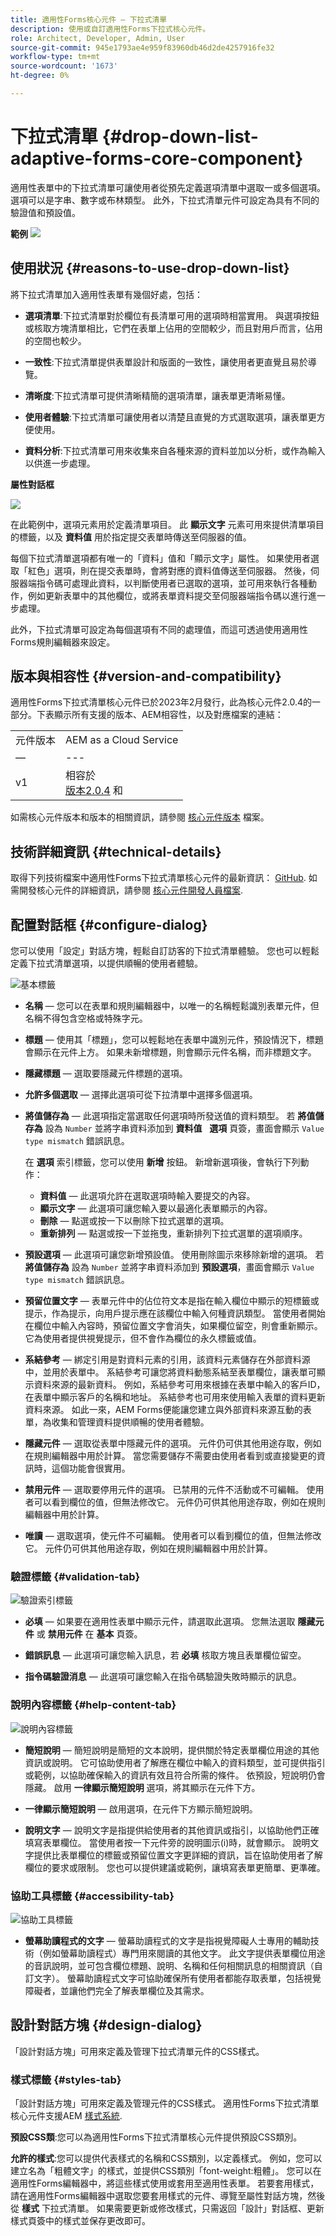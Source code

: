 ```yaml
---
title: 適用性Forms核心元件 — 下拉式清單
description: 使用或自訂適用性Forms下拉式核心元件。
role: Architect, Developer, Admin, User
source-git-commit: 945e1793ae4e959f83960db46d2de4257916fe32
workflow-type: tm+mt
source-wordcount: '1673'
ht-degree: 0%

---
```



# 下拉式清單 {#drop-down-list-adaptive-forms-core-component}

適用性表單中的下拉式清單可讓使用者從預先定義選項清單中選取一或多個選項。 選項可以是字串、數字或布林類型。 此外，下拉式清單元件可設定為具有不同的驗證值和預設值。

**範例**
![](/help/adaptive-forms/assets/drop-down-list.png)

## 使用狀況 {#reasons-to-use-drop-down-list}

將下拉式清單加入適用性表單有幾個好處，包括：

* **選項清單**:下拉式清單對於欄位有長清單可用的選項時相當實用。 與選項按鈕或核取方塊清單相比，它們在表單上佔用的空間較少，而且對用戶而言，佔用的空間也較少。

* **一致性**:下拉式清單提供表單設計和版面的一致性，讓使用者更直覺且易於導覽。

* **清晰度**:下拉式清單可提供清晰精簡的選項清單，讓表單更清晰易懂。

* **使用者體驗**:下拉式清單可讓使用者以清楚且直覺的方式選取選項，讓表單更方便使用。

* **資料分析**:下拉式清單可用來收集來自各種來源的資料並加以分析，或作為輸入以供進一步處理。


**屬性對話框**

![](/help/adaptive-forms/assets/drop-down-list-properties.png)

在此範例中，選項元素用於定義清單項目。 此 **顯示文字** 元素可用來提供清單項目的標籤，以及 **資料值** 用於指定提交表單時傳送至伺服器的值。

每個下拉式清單選項都有唯一的「資料」值和「顯示文字」屬性。 如果使用者選取「紅色」選項，則在提交表單時，會將對應的資料值傳送至伺服器。 然後，伺服器端指令碼可處理此資料，以判斷使用者已選取的選項，並可用來執行各種動作，例如更新表單中的其他欄位，或將表單資料提交至伺服器端指令碼以進行進一步處理。

此外，下拉式清單可設定為每個選項有不同的處理值，而這可透過使用適用性Forms規則編輯器來設定。

## 版本與相容性 {#version-and-compatibility}

適用性Forms下拉式清單核心元件已於2023年2月發行，此為核心元件2.0.4的一部分。下表顯示所有支援的版本、AEM相容性，以及對應檔案的連結：

|  |  |
|---|---|
| 元件版本 | AEM as a Cloud Service  |
| — | --- |
| v1 | 相容於<br>[版本2.0.4](/help/versions.md) 和 | 相容 | 相容 |

如需核心元件版本和版本的相關資訊，請參閱 [核心元件版本](/help/versions.md) 檔案。

<!-- ## Sample Component Output {#sample-component-output}

To experience the Accordion Component as well as see examples of its configuration options as well as HTML and JSON output, visit the [Component Library](https://adobe.com/go/aem_cmp_library_accordion). -->

## 技術詳細資訊 {#technical-details}

取得下列技術檔案中適用性Forms下拉式清單核心元件的最新資訊： [GitHub](https://github.com/adobe/aem-core-forms-components/tree/master/ui.af.apps/src/main/content/jcr_root/apps/core/fd/components/form/dropdown/v1/dropdown). 如需開發核心元件的詳細資訊，請參閱 [核心元件開發人員檔案](/help/developing/overview.md).

## 配置對話框 {#configure-dialog}

您可以使用「設定」對話方塊，輕鬆自訂訪客的下拉式清單體驗。 您也可以輕鬆定義下拉式清單選項，以提供順暢的使用者體驗。

![基本標籤](/help/adaptive-forms/assets/dropdown_basictab.png)

* **名稱**  — 您可以在表單和規則編輯器中，以唯一的名稱輕鬆識別表單元件，但名稱不得包含空格或特殊字元。

* **標題**  — 使用其「標題」，您可以輕鬆地在表單中識別元件，預設情況下，標題會顯示在元件上方。 如果未新增標題，則會顯示元件名稱，而非標題文字。

* **隱藏標題**  — 選取要隱藏元件標題的選項。

* **允許多個選取**  — 選擇此選項可從下拉清單中選擇多個選項。

* **將值儲存為**  — 此選項指定當選取任何選項時所發送值的資料類型。 若 **將值儲存為** 設為 `Number` 並將字串資料添加到 **資料值** &#x200B; &#x200B; **選項** 頁簽，畫面會顯示 `Value type mismatch` 錯誤訊息。

   在 **選項** 索引標籤，您可以使用 **新增** 按鈕。 新增新選項後，會執行下列動作：

   * **資料值**  — 此選項允許在選取選項時輸入要提交的內容。
   * **顯示文字**  — 此選項可讓您輸入要以最適化表單顯示的內容。
   * **刪除**  — 點選或按一下以刪除下拉式選單的選項。
   * **重新排列**  — 點選或按一下並拖曳，重新排列下拉式選單的選項順序。

* **預設選項**  — 此選項可讓您新增預設值。 使用刪除圖示來移除新增的選項。 若 **將值儲存為** 設為 `Number` 並將字串資料添加到 **預設選項**，畫面會顯示 `Value type mismatch` 錯誤訊息。

* **預留位置文字**  — 表單元件中的佔位符文本是指在輸入欄位中顯示的短標籤或提示，作為提示，向用戶提示應在該欄位中輸入何種資訊類型。 當使用者開始在欄位中輸入內容時，預留位置文字會消失，如果欄位留空，則會重新顯示。 它為使用者提供視覺提示，但不會作為欄位的永久標籤或值。

* **系結參考**  — 綁定引用是對資料元素的引用，該資料元素儲存在外部資料源中，並用於表單中。 系結參考可讓您將資料動態系結至表單欄位，讓表單可顯示資料來源的最新資料。 例如，系結參考可用來根據在表單中輸入的客戶ID，在表單中顯示客戶的名稱和地址。 系結參考也可用來使用輸入表單的資料更新資料來源。 如此一來，AEM Forms便能讓您建立與外部資料來源互動的表單，為收集和管理資料提供順暢的使用者體驗。

* **隱藏元件**  — 選取從表單中隱藏元件的選項。 元件仍可供其他用途存取，例如在規則編輯器中用於計算。 當您需要儲存不需要由使用者看到或直接變更的資訊時，這個功能會很實用。
* **禁用元件**  — 選取要停用元件的選項。 已禁用的元件不活動或不可編輯。 使用者可以看到欄位的值，但無法修改它。 元件仍可供其他用途存取，例如在規則編輯器中用於計算。
* **唯讀**  — 選取選項，使元件不可編輯。 使用者可以看到欄位的值，但無法修改它。 元件仍可供其他用途存取，例如在規則編輯器中用於計算。

### 驗證標籤 {#validation-tab}

![驗證索引標籤](/help/adaptive-forms/assets/dropdown_validationtab.png)

* **必填**  — 如果要在適用性表單中顯示元件，請選取此選項。 您無法選取 **隱藏元件** 或 **禁用元件**  在 **基本** 頁簽。

* **錯誤訊息**  — 此選項可讓您輸入訊息，若 **必填** 核取方塊且表單欄位留空。

* **指令碼驗證消息**  — 此選項可讓您輸入在指令碼驗證失敗時顯示的訊息。

### 說明內容標籤 {#help-content-tab}

![說明內容標籤](/help/adaptive-forms/assets/dropdown_helptab.png)

* **簡短說明**  — 簡短說明是簡短的文本說明，提供關於特定表單欄位用途的其他資訊或說明。 它可協助使用者了解應在欄位中輸入的資料類型，並可提供指引或範例，以協助確保輸入的資訊有效且符合所需的條件。 依預設，短說明仍會隱藏。 啟用 **一律顯示簡短說明** 選項，將其顯示在元件下方。

* **一律顯示簡短說明**  — 啟用選項，在元件下方顯示簡短說明。

* **說明文字**  — 說明文字是指提供給使用者的其他資訊或指引，以協助他們正確填寫表單欄位。 當使用者按一下元件旁的說明圖示(i)時，就會顯示。 說明文字提供比表單欄位的標籤或預留位置文字更詳細的資訊，旨在協助使用者了解欄位的要求或限制。 您也可以提供建議或範例，讓填寫表單更簡單、更準確。

### 協助工具標籤 {#accessibility-tab}

![協助工具標籤](/help/adaptive-forms/assets/dropdown_accessibilitytab.png)

* **螢幕助讀程式的文字**  — 螢幕助讀程式的文字是指視覺障礙人士專用的輔助技術（例如螢幕助讀程式）專門用來閱讀的其他文字。 此文字提供表單欄位用途的音訊說明，並可包含欄位標題、說明、名稱和任何相關訊息的相關資訊（自訂文字）。 螢幕助讀程式文字可協助確保所有使用者都能存取表單，包括視覺障礙者，並讓他們完全了解表單欄位及其需求。

## 設計對話方塊 {#design-dialog}

「設計對話方塊」可用來定義及管理下拉式清單元件的CSS樣式。


### 樣式標籤 {#styles-tab}

「設計對話方塊」可用來定義及管理元件的CSS樣式。 適用性Forms下拉式清單核心元件支援AEM [樣式系統](/help/get-started/authoring.md#component-styling).

**預設CSS類**:您可以為適用性Forms下拉式清單核心元件提供預設CSS類別。

**允許的樣式**:您可以提供代表樣式的名稱和CSS類別，以定義樣式。 例如，您可以建立名為「粗體文字」的樣式，並提供CSS類別「font-weight:粗體」。 您可以在適用性Forms編輯器中，將這些樣式使用或套用至適用性表單。 若要套用樣式，請在適用性Forms編輯器中選取您要套用樣式的元件、導覽至屬性對話方塊，然後從 **樣式** 下拉式清單。 如果需要更新或修改樣式，只需返回「設計」對話框、更新樣式頁簽中的樣式並保存更改即可。


